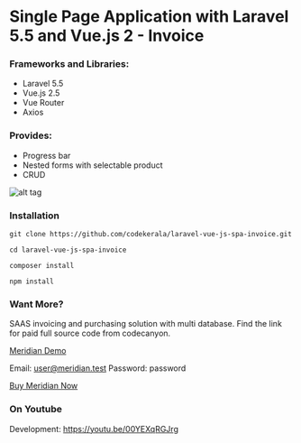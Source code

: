 # Single Page Application with Laravel 5.5 and Vue.js 2 - Invoice

### Frameworks and Libraries:

- Laravel 5.5
- Vue.js 2.5
- Vue Router
- Axios

### Provides:

- Progress bar
- Nested forms with selectable product
- CRUD


![alt tag](https://github.com/codekerala/laravel-vue-js-spa-invoice/raw/master/s1.png)

### Installation
`git clone https://github.com/codekerala/laravel-vue-js-spa-invoice.git`

`cd laravel-vue-js-spa-invoice`

`composer install`

`npm install`

### Want More?

SAAS invoicing and purchasing solution with multi database.
Find the link for paid full source code from codecanyon.

[Meridian Demo](https://meridian.codekerala.com)

Email: user@meridian.test
Password: password

[Buy Meridian Now](https://codecanyon.net/item/meridian-saas-platform-for-invoicing-and-purchasing/24225094)


### On Youtube

Development: https://youtu.be/00YEXqRGJrg
